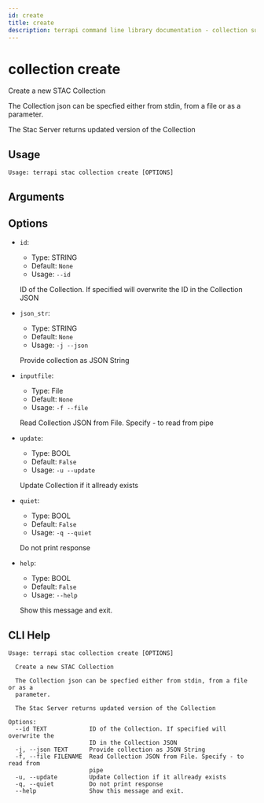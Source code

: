 ```yaml
---
id: create
title: create
description: terrapi command line library documentation - collection subcommand
---
```


# collection create

Create a new STAC Collection 

The Collection json can be specfied either from stdin, from a file or as a parameter. 

The Stac Server returns updated version of the Collection 



## Usage

```
Usage: terrapi stac collection create [OPTIONS]
```

## Arguments


## Options

* `id`:
    * Type: STRING
    * Default: `None`
    * Usage: `--id`

    ID of the Collection. If specified will overwrite the ID in the Collection JSON



* `json_str`:
    * Type: STRING
    * Default: `None`
    * Usage: `-j
--json`

    Provide collection as JSON String



* `inputfile`:
    * Type: File
    * Default: `None`
    * Usage: `-f
--file`

    Read Collection JSON from File. Specify - to read from pipe



* `update`:
    * Type: BOOL
    * Default: `False`
    * Usage: `-u
--update`

    Update Collection if it allready exists



* `quiet`:
    * Type: BOOL
    * Default: `False`
    * Usage: `-q
--quiet`

    Do not print response



* `help`:
    * Type: BOOL
    * Default: `False`
    * Usage: `--help`

    Show this message and exit.



## CLI Help

```
Usage: terrapi stac collection create [OPTIONS]

  Create a new STAC Collection

  The Collection json can be specfied either from stdin, from a file or as a
  parameter.

  The Stac Server returns updated version of the Collection

Options:
  --id TEXT            ID of the Collection. If specified will overwrite the
                       ID in the Collection JSON
  -j, --json TEXT      Provide collection as JSON String
  -f, --file FILENAME  Read Collection JSON from File. Specify - to read from
                       pipe
  -u, --update         Update Collection if it allready exists
  -q, --quiet          Do not print response
  --help               Show this message and exit.
```

